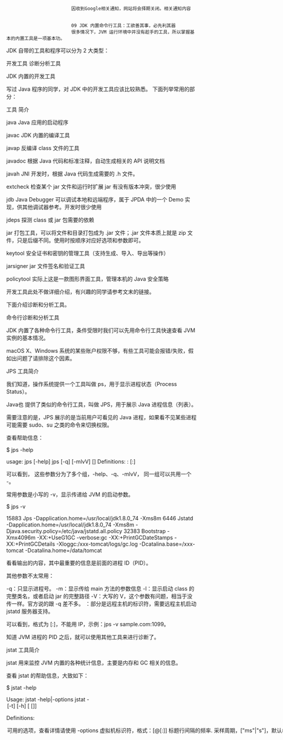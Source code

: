 
                            
                            因收到Google相关通知，网站将会择期关闭。相关通知内容
                            
                            
                            09 JDK 内置命令行工具：工欲善其事，必先利其器
                            很多情况下，JVM 运行环境中并没有趁手的工具，所以掌握基本的内置工具是一项基本功。

JDK 自带的工具和程序可以分为 2 大类型：


开发工具
诊断分析工具


JDK 内置的开发工具

写过 Java 程序的同学，对 JDK 中的开发工具应该比较熟悉。 下面列举常用的部分：




工具
简介





java
Java 应用的启动程序



javac
JDK 内置的编译工具



javap
反编译 class 文件的工具



javadoc
根据 Java 代码和标准注释，自动生成相关的 API 说明文档



javah
JNI 开发时，根据 Java 代码生成需要的 .h 文件。



extcheck
检查某个 jar 文件和运行时扩展 jar 有没有版本冲突，很少使用



jdb
Java Debugger 可以调试本地和远端程序，属于 JPDA 中的一个 Demo 实现，供其他调试器参考。开发时很少使用



jdeps
探测 class 或 jar 包需要的依赖



jar
打包工具，可以将文件和目录打包成为 .jar 文件；.jar 文件本质上就是 zip 文件，只是后缀不同。使用时按顺序对应好选项和参数即可。



keytool
安全证书和密钥的管理工具（支持生成、导入、导出等操作）



jarsigner
jar 文件签名和验证工具



policytool
实际上这是一款图形界面工具，管理本机的 Java 安全策略



开发工具此处不做详细介绍，有兴趣的同学请参考文末的链接。

下面介绍诊断和分析工具。

命令行诊断和分析工具

JDK 内置了各种命令行工具，条件受限时我们可以先用命令行工具快速查看 JVM 实例的基本情况。


macOS X、Windows 系统的某些账户权限不够，有些工具可能会报错/失败，假如出问题了请排除这个因素。


JPS 工具简介

我们知道，操作系统提供一个工具叫做 ps，用于显示进程状态（Process Status）。

Java也 提供了类似的命令行工具，叫做 JPS，用于展示 Java 进程信息（列表）。

需要注意的是，JPS 展示的是当前用户可看见的 Java 进程，如果看不见某些进程可能需要 sudo、su 之类的命令来切换权限。

查看帮助信息：


$ jps -help


usage: jps [-help]
       jps [-q] [-mlvV] [<hostid>]
Definitions:
    <hostid>:      <hostname>[:<port>]



可以看到， 这些参数分为了多个组，-help、-q、-mlvV， 同一组可以共用一个 -。

常用参数是小写的 -v，显示传递给 JVM 的启动参数。


$ jps -v


15883 Jps -Dapplication.home=/usr/local/jdk1.8.0_74 -Xms8m
6446 Jstatd -Dapplication.home=/usr/local/jdk1.8.0_74 -Xms8m
        -Djava.security.policy=/etc/java/jstatd.all.policy
32383 Bootstrap -Xmx4096m -XX:+UseG1GC -verbose:gc
        -XX:+PrintGCDateStamps -XX:+PrintGCDetails
        -Xloggc:/xxx-tomcat/logs/gc.log
        -Dcatalina.base=/xxx-tomcat -Dcatalina.home=/data/tomcat



看看输出的内容，其中最重要的信息是前面的进程 ID（PID）。

其他参数不太常用：


-q：只显示进程号。
-m：显示传给 main 方法的参数信息
-l：显示启动 class 的完整类名，或者启动 jar 的完整路径
-V：大写的 V，这个参数有问题，相当于没传一样。官方说的跟 -q 差不多。
<hostid>：部分是远程主机的标识符，需要远程主机启动 jstatd 服务器支持。


可以看到，格式为 <hostname>[:<port>]，不能用 IP，示例：jps -v sample.com:1099。

知道 JVM 进程的 PID 之后，就可以使用其他工具来进行诊断了。

jstat 工具简介

jstat 用来监控 JVM 内置的各种统计信息，主要是内存和 GC 相关的信息。

查看 jstat 的帮助信息，大致如下：


$ jstat -help


Usage: jstat -help|-options
       jstat -<option> [-t] [-h<lines>] <vmid> [<interval> [<count>]]

Definitions:
  <option>      可用的选项，查看详情请使用 -options
  <vmid>        虚拟机标识符，格式：<lvmid>[@<hostname>[:<port>]]
  <lines>       标题行间隔的频率.
  <interval>    采样周期，<n>["ms"|"s"]，默认单位是毫秒 "ms"
  <count>       采用总次数
  -J<flag>      传给jstat底层JVM的 <flag> 参数



再来看看 <option> 部分支持哪些选项：


$ jstat -options


-class
-compiler
-gc
-gccapacity
-gccause
-gcmetacapacity
-gcnew
-gcnewcapacity
-gcold
-gcoldcapacity
-gcutil
-printcompilation



简单说明这些选项，不感兴趣可以跳着读。


-class：类加载（Class loader）信息统计。
-compiler：JIT 即时编译器相关的统计信息。
-gc：GC 相关的堆内存信息，用法：jstat -gc -h 10 -t 864 1s 20。
-gccapacity：各个内存池分代空间的容量。
-gccause：看上次 GC、本次 GC（如果正在 GC 中）的原因，其他输出和 -gcutil 选项一致。
-gcnew：年轻代的统计信息（New = Young = Eden + S0 + S1）。
-gcnewcapacity：年轻代空间大小统计。
-gcold：老年代和元数据区的行为统计。
-gcoldcapacity：old 空间大小统计。
-gcmetacapacity：meta 区大小统计。
-gcutil：GC 相关区域的使用率（utilization）统计。
-printcompilation：打印 JVM 编译统计信息。


实例：

jstat -gcutil -t 864



-gcutil 选项是统计 GC 相关区域的使用率（utilization），结果如下：




Timestamp
S0
S1
E
O
M
CCS
YGC
YGCT
FGC
FGCT
GCT





14251645.5
0.00
13.50
55.05
71.91
83.84
69.52
113767
206.036
4
0.122
206.158



-t 选项的位置是固定的，不能在前也不能在后。可以看出是用于显示时间戳，即 JVM 启动到现在的秒数。

简单分析一下：


Timestamp 列：JVM 启动了 1425 万秒，大约 164 天。
S0：就是 0 号存活区的百分比使用率。0% 很正常，因为 S0 和 S1 随时有一个是空的。
S1：就是 1 号存活区的百分比使用率。
E：就是 Eden 区，新生代的百分比使用率。
O：就是 Old 区，老年代。百分比使用率。
M：就是 Meta 区，元数据区百分比使用率。
CCS：压缩 class 空间（Compressed class space）的百分比使用率。
YGC（Young GC）：年轻代 GC 的次数。11 万多次，不算少。
YGCT 年轻代 GC 消耗的总时间。206 秒，占总运行时间的万分之一不到，基本上可忽略。
FGC：FullGC 的次数，可以看到只发生了 4 次，问题应该不大。
FGCT：FullGC 的总时间，0.122 秒，平均每次 30ms 左右，大部分系统应该能承受。
GCT：所有 GC 加起来消耗的总时间，即 YGCT + FGCT。


可以看到，-gcutil 这个选项出来的信息不太好用，统计的结果是百分比，不太直观。

再看看 -gc 选项，GC 相关的堆内存信息。

jstat -gc -t 864 1s
jstat -gc -t 864 1s 3
jstat -gc -t -h 10 864 1s 15



其中的 1s 占了 <interval> 这个槽位，表示每 1 秒输出一次信息。

1s 3 的意思是每秒输出 1 次，最多 3 次。

如果只指定刷新周期，不指定 <count> 部分，则会一直持续输出。 退出输出按 CTRL+C 即可。

-h 10 的意思是每 10 行输出一次表头。

结果大致如下：




Timestamp
S0C
S1C
S0U
S1U
EC
EU
OC
OU
MC
MU
YGC
YGCT
FGC
FGCT





14254245.3
1152.0
1152.0
145.6
0.0
9600.0
2312.8
11848.0
8527.3
31616.0
26528.6
113788
206.082
4
0.122



14254246.3
1152.0
1152.0
145.6
0.0
9600.0
2313.1
11848.0
8527.3
31616.0
26528.6
113788
206.082
4
0.122



14254247.3
1152.0
1152.0
145.6
0.0
9600.0
2313.4
11848.0
8527.3
31616.0
26528.6
113788
206.082
4
0.122



上面的结果是精简过的，为了排版去掉了 GCT、CCSC、CCSU 这三列。看到这些单词可以试着猜一下意思，详细的解读如下：


Timestamp 列：JVM 启动了 1425 万秒，大约 164 天。
S0C：0 号存活区的当前容量（capacity），单位 kB。
S1C：1 号存活区的当前容量，单位 kB。
S0U：0 号存活区的使用量（utilization），单位 kB。
S1U：1 号存活区的使用量，单位 kB。
EC：Eden 区，新生代的当前容量，单位 kB。
EU：Eden 区，新生代的使用量，单位 kB。
OC：Old 区，老年代的当前容量，单位 kB。
OU：Old 区，老年代的使用量，单位 kB。 （需要关注）
MC：元数据区的容量，单位 kB。
MU：元数据区的使用量，单位 kB。
CCSC：压缩的 class 空间容量，单位 kB。
CCSU：压缩的 class 空间使用量，单位 kB。
YGC：年轻代 GC 的次数。
YGCT：年轻代 GC 消耗的总时间。 （重点关注）
FGC：Full GC 的次数
FGCT：Full GC 消耗的时间。 （重点关注）
GCT：垃圾收集消耗的总时间。


最重要的信息是 GC 的次数和总消耗时间，其次是老年代的使用量。

在没有其他监控工具的情况下， jstat 可以简单查看各个内存池和 GC 的信息，可用于判别是否是 GC 问题或者内存溢出。

jmap 工具

面试最常问的就是 jmap 工具了。jmap 主要用来 Dump 堆内存。当然也支持输出统计信息。

官方推荐使用 JDK 8 自带的 jcmd 工具来取代 jmap，但是 jmap 深入人心，jcmd 可能暂时取代不了。

查看 jmap 帮助信息：


$ jmap -help


Usage:
    jmap [option] <pid>
        (连接到本地进程)
    jmap [option] <executable <core>
        (连接到 core file)
    jmap [option] [server_id@]<remote-IP-hostname>
        (连接到远程 debug 服务)

where <option> is one of:
    <none>               等同于 Solaris 的 pmap 命令
    -heap                打印 Java 堆内存汇总信息
    -histo[:live]        打印 Java 堆内存对象的直方图统计信息
                         如果指定了 "live" 选项则只统计存活对象，强制触发一次 GC
    -clstats             打印 class loader 统计信息
    -finalizerinfo       打印等待 finalization 的对象信息
    -dump:<dump-options> 将堆内存 dump 为 hprof 二进制格式
                         支持的 dump-options：
                           live         只 dump 存活对象，不指定则导出全部。
                           format=b     二进制格式(binary format)
                           file=<file>  导出文件的路径
                         示例：jmap -dump:live,format=b,file=heap.bin <pid>
    -F                   强制导出，若 jmap 被 hang 住不响应，可断开后使用此选项。
                         其中 "live" 选项不支持强制导出。
    -h | -help           to print this help message
    -J<flag>             to pass <flag> directly to the runtime system



常用选项就 3 个：


-heap：打印堆内存（/内存池）的配置和使用信息。
-histo：看哪些类占用的空间最多，直方图。
-dump:format=b,file=xxxx.hprof：Dump 堆内存。


示例：看堆内存统计信息。


$ jmap -heap 4524


输出信息：

Attaching to process ID 4524, please wait...
Debugger attached successfully.
Server compiler detected.
JVM version is 25.65-b01

using thread-local object allocation.
Parallel GC with 4 thread(s)

Heap Configuration:
   MinHeapFreeRatio         = 0
   MaxHeapFreeRatio         = 100
   MaxHeapSize              = 2069889024 (1974.0MB)
   NewSize                  = 42991616 (41.0MB)
   MaxNewSize               = 689963008 (658.0MB)
   OldSize                  = 87031808 (83.0MB)
   NewRatio                 = 2
   SurvivorRatio            = 8
   MetaspaceSize            = 21807104 (20.796875MB)
   CompressedClassSpaceSize = 1073741824 (1024.0MB)
   MaxMetaspaceSize         = 17592186044415 MB
   G1HeapRegionSize         = 0 (0.0MB)

Heap Usage:
PS Young Generation
Eden Space:
   capacity = 24117248 (23.0MB)
   used     = 11005760 (10.49591064453125MB)
   free     = 13111488 (12.50408935546875MB)
   45.63439410665761% used
From Space:
   capacity = 1048576 (1.0MB)
   used     = 65536 (0.0625MB)
   free     = 983040 (0.9375MB)
   6.25% used
To Space:
   capacity = 1048576 (1.0MB)
   used     = 0 (0.0MB)
   free     = 1048576 (1.0MB)
   0.0% used
PS Old Generation
   capacity = 87031808 (83.0MB)
   used     = 22912000 (21.8505859375MB)
   free     = 64119808 (61.1494140625MB)
   26.32600715361446% used

12800 interned Strings occupying 1800664 bytes.




Attached，连着；
Detached，分离。


可以看到堆内存和内存池的相关信息。当然，这些信息有多种方式可以得到，比如 JMX。

看看直方图：


$ jmap -histo 4524


结果为：

 num     #instances         #bytes  class name
----------------------------------------------
   1:         52214       11236072  [C
   2:        126872        5074880  java.util.TreeMap$Entry
   3:          5102        5041568  [B
   4:         17354        2310576  [I
   5:         45258        1086192  java.lang.String
......



简单分析，其中 [C 占用了 11MB 内存，没占用什么空间。

[C 表示 chat[]，[B 表示 byte[]，[I 表示 int[]，其他类似。这种基础数据类型很难分析出什么问题。

Java 中的大对象、巨无霸对象，一般都是长度很大的数组。

Dump 堆内存：

cd $CATALINA_BASE
jmap -dump:format=b,file=3826.hprof 3826



导出完成后，dump 文件大约和堆内存一样大。可以想办法压缩并传输。

分析 hprof 文件可以使用 jhat 或者 mat 工具。

jcmd 工具

诊断工具：jcmd 是 JDK 8 推出的一款本地诊断工具，只支持连接本机上同一个用户空间下的 JVM 进程。

查看帮助：


$ jcmd -help


Usage: jcmd <pid | main class> <command ...|PerfCounter.print|-f file>
   or: jcmd -l                                                   
   or: jcmd -h                                                   

  command 必须是指定 JVM 可用的有效 jcmd 命令。     
  可以使用 "help" 命令查看该 JVM 支持哪些命令。  
  如果指定 pid 部分的值为 0，则会将 commands 发送给所有可见的 Java 进程。  
  指定 main class 则用来匹配启动类。可以部分匹配。（适用同一个类启动多实例）。                       
  If no options are given, lists Java processes (same as -p).    

  PerfCounter.print 命令可以展示该进程暴露的各种计数器
  -f  从文件读取可执行命令                 
  -l  列出（list）本机上可见的 JVM 进程                    
  -h  this help                          



查看进程信息：

jcmd
jcmd -l
jps -lm

11155 org.jetbrains.idea.maven.server.RemoteMavenServer



这几个命令的结果差不多。可以看到其中有一个 PID 为 11155 的进程，下面看看可以用这个 PID 做什么。

给这个进程发一个 help 指令：

jcmd 11155 help
jcmd RemoteMavenServer help



pid 和 main-class 输出信息是一样的：

11155:
The following commands are available:
VM.native_memory
ManagementAgent.stop
ManagementAgent.start_local
ManagementAgent.start
GC.rotate_log
Thread.print
GC.class_stats
GC.class_histogram
GC.heap_dump
GC.run_finalization
GC.run
VM.uptime
VM.flags
VM.system_properties
VM.command_line
VM.version
help



可以试试这些命令。查看 VM 相关的信息：

# JVM 实例运行时间
jcmd 11155 VM.uptime
9307.052 s

#JVM 版本号
jcmd 11155 VM.version
OpenJDK 64-Bit Server VM version 25.76-b162
JDK 8.0_76

# JVM 实际生效的配置参数
jcmd 11155 VM.flags
11155:
-XX:CICompilerCount=4 -XX:InitialHeapSize=268435456
-XX:MaxHeapSize=536870912 -XX:MaxNewSize=178782208
-XX:MinHeapDeltaBytes=524288 -XX:NewSize=89128960
-XX:OldSize=179306496 -XX:+UseCompressedClassPointers
-XX:+UseCompressedOops -XX:+UseParallelGC

# 查看命令行参数
jcmd 11155 VM.command_line
VM Arguments:
jvm_args: -Xmx512m -Dfile.encoding=UTF-8
java_command: org.jetbrains.idea.maven.server.RemoteMavenServer
java_class_path (initial): ...(xxx省略)...
Launcher Type: SUN_STANDARD

# 系统属性
jcmd 11155 VM.system_properties
...
java.runtime.name=OpenJDK Runtime Environment
java.vm.version=25.76-b162
java.vm.vendor=Oracle Corporation
user.country=CN



GC 相关的命令，统计每个类的实例占用字节数。


$ jcmd 11155 GC.class_histogram


 num     #instances         #bytes  class name
----------------------------------------------
   1:         11613        1420944  [C
   2:          3224         356840  java.lang.Class
   3:           797         300360  [B
   4:         11555         277320  java.lang.String
   5:          1551         193872  [I
   6:          2252         149424  [Ljava.lang.Object;



Dump 堆内存：


$jcmd 11155 help GC.heap_dump


Syntax : GC.heap_dump [options] <filename>
Arguments: filename :  Name of the dump file (STRING, no default value)
Options:  -all=true 或者 -all=false (默认)

# 两者效果差不多; jcmd 需要指定绝对路径； jmap 不能指定绝对路径
jcmd 11155 GC.heap_dump -all=true ~/11155-by-jcmd.hprof
jmap -dump:file=./11155-by-jmap.hprof 11155



jcmd 坑的地方在于，必须指定绝对路径，否则导出的 hprof 文件就以 JVM 所在的目录计算。（因为是发命令交给 JVM 执行的）

其他命令用法类似，必要时请参考官方文档。

jstack 工具

命令行工具、诊断工具：jstack 工具可以打印出 Java 线程的调用栈信息（Stack Trace）。一般用来查看存在哪些线程，诊断是否存在死锁等。

这时候就看出来给线程（池）命名的必要性了（开发不规范，整个项目都是坑），具体可参考阿里巴巴的 Java 开发规范。

看看帮助信息：


$jstack -help


Usage:
    jstack [-l] <pid>
        (to connect to running process)
    jstack -F [-m] [-l] <pid>
        (to connect to a hung process)
    jstack [-m] [-l] <executable> <core>
        (to connect to a core file)
    jstack [-m] [-l] [server_id@]<remote server IP or hostname>
        (to connect to a remote debug server)

Options:
    -F  to force a thread dump. Use when jstack <pid> does not respond (process is hung)
    -m  to print both java and native frames (mixed mode)
    -l  long listing. Prints additional information about locks
    -h or -help to print this help message



选项说明：


-F：强制执行 Thread Dump，可在 Java 进程卡死（hung 住）时使用，此选项可能需要系统权限。
-m：混合模式（mixed mode），将 Java 帧和 native 帧一起输出，此选项可能需要系统权限。
-l：长列表模式，将线程相关的 locks 信息一起输出，比如持有的锁，等待的锁。


常用的选项是 -l，示例用法。

jstack 4524
jstack -l 4524



死锁的原因一般是锁定多个资源的顺序出了问题（交叉依赖）， 网上示例代码很多，比如搜索“Java 死锁 示例”。

在 Linux 和 macOS 上，jstack pid 的效果跟 kill -3 pid 相同。

jinfo 工具

诊断工具：jinfo 用来查看具体生效的配置信息以及系统属性，还支持动态增加一部分参数。

看看帮助信息：


$ jinfo -help


Usage:
    jinfo [option] <pid>
        (to connect to running process)
    jinfo [option] <executable <core>
        (to connect to a core file)
    jinfo [option] [server_id@]<remote-IP-hostname>
        (to connect to remote debug server)

where <option> is one of:
    -flag <name>         to print the value of the named VM flag
    -flag [+|-]<name>    to enable or disable the named VM flag
    -flag <name>=<value> to set the named VM flag to the given value
    -flags               to print VM flags
    -sysprops            to print Java system properties
    <no option>          to print both of the above
    -h | -help           to print this help message



使用示例：

jinfo 36663
jinfo -flags 36663



不加参数过滤，则打印所有信息。

jinfo 在 Windows 上比较稳定。在 macOS 上需要 root 权限，或是需要在提示下输入当前用户的密码。



然后就可以看到如下信息：

jinfo 36663
Attaching to process ID 36663, please wait...
Debugger attached successfully.
Server compiler detected.
JVM version is 25.131-b11
Java System Properties:

java.runtime.name = Java(TM) SE Runtime Environment
java.vm.version = 25.131-b11
sun.boot.library.path = /Library/Java/JavaVirtualMachines/jdk1.8.0_131.jdk/Contents/Home/jre/lib
// 中间省略了几十行
java.ext.dirs = /Users/kimmking/Library/Java/Extensions:/Library/Java/JavaVirtualMachines/jdk1.8.0_131.jdk/Contents/Home/jre/lib/ext:/Library/Java/Extensions:/Network/Library/Java/Extensions:/System/Library/Java/Extensions:/usr/lib/java
sun.boot.class.path = /Library/Java/JavaVirtualMachines/jdk1.8.0_131.jdk/Contents/Home/jre/lib/resources.jar:/Library/Java/JavaVirtualMachines/jdk1.8.0_131.jdk/Contents/Home/jre/lib/rt.jar:/Library/Java/JavaVirtualMachines/jdk1.8.0_131.jdk/Contents/Home/jre/lib/sunrsasign.jar:/Library/Java/JavaVirtualMachines/jdk1.8.0_131.jdk/Contents/Home/jre/lib/jsse.jar:/Library/Java/JavaVirtualMachines/jdk1.8.0_131.jdk/Contents/Home/jre/lib/jce.jar:/Library/Java/JavaVirtualMachines/jdk1.8.0_131.jdk/Contents/Home/jre/lib/charsets.jar:/Library/Java/JavaVirtualMachines/jdk1.8.0_131.jdk/Contents/Home/jre/lib/jfr.jar:/Library/Java/JavaVirtualMachines/jdk1.8.0_131.jdk/Contents/Home/jre/classes
java.vendor = Oracle Corporation
maven.home = /Users/kimmking/tools/apache-maven-3.5.0
file.separator = /
java.vendor.url.bug = http://bugreport.sun.com/bugreport/
sun.io.unicode.encoding = UnicodeBig
sun.cpu.endian = little
sun.cpu.isalist =

VM Flags:
Non-default VM flags: -XX:CICompilerCount=3 -XX:InitialHeapSize=134217728 -XX:MaxHeapSize=2147483648 -XX:MaxNewSize=715653120 -XX:MinHeapDeltaBytes=524288 -XX:NewSize=44564480 -XX:OldSize=89653248 -XX:+TraceClassLoading -XX:+TraceClassUnloading -XX:+UseCompressedClassPointers -XX:+UseCompressedOops -XX:+UseFastUnorderedTimeStamps -XX:+UseParallelGC
Command line: -Dclassworlds.conf=/Users/kimmking/tools/apache-maven-3.5.0/bin/m2.conf -Dmaven.home=/Users/kimmking/tools/apache-maven-3.5.0 -Dmaven.multiModuleProjectDirectory=/Users/kimmking/gateway/spring-cloud-gateway-demo/netty-server



可以看到所有的系统属性和启动使用的 VM 参数、命令行参数。非常有利于我们排查问题，特别是去排查一个已经运行的 JVM 里问题，通过 jinfo 我们就知道它依赖了哪些库，用了哪些参数启动。

如果在 Mac 和 Linux 系统上使用一直报错，则可能是没有权限，或者 jinfo 版本和目标 JVM 版本不一致的原因，例如：

Error attaching to process:
  sun.jvm.hotspot.runtime.VMVersionMismatchException:
    Supported versions are 25.74-b02. Target VM is 25.66-b17



jrunscript 和 jjs 工具

jrunscript 和 jjs 工具用来执行脚本，只要安装了 JDK 8+，就可以像 shell 命令一样执行相关的操作了。这两个工具背后，都是 JDK 8 自带的 JavaScript 引擎 Nashorn。

执行交互式操作：

$ jrunscript
nashorn> 66+88
154



或者：

$ jjs
jjs> 66+88
154



按 CTRL+C 或者输入 exit() 回车，退出交互式命令行。

其中 jrunscript 可以直接用来执行 JS 代码块或 JS 文件。比如类似 curl 这样的操作：

jrunscript -e "cat('http://www.baidu.com')"



或者这样：

jrunscript -e "print('hello,kk.jvm'+1)"



甚至可以执行 JS 脚本：

jrunscript -l js -f /XXX/XXX/test.js



而 jjs 则只能交互模式，但是可以指定 JavaScript 支持的 ECMAScript 语言版本，比如 ES5 或者 ES6。

这个工具在某些情况下还是有用的，还可以在脚本中执行 Java 代码，或者调用用户自己的 jar 文件或者 Java 类。详细的操作说明可以参考：


jrunscript - command line script shell


如果是 JDK 9 及以上的版本，则有一个更完善的 REPL 工具——JShell，可以直接解释执行 Java 代码。

而这些性能诊断工具官方并不提供技术支持，所以如果碰到报错信息，请不要着急，可以试试其他工具。不行就换 JDK 版本。

参考文档


JDK 内置程序和工具


                        
                        
                            